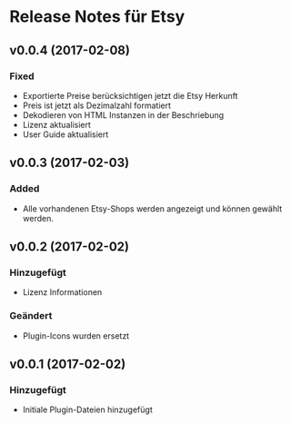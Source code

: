 # Release Notes für Etsy

## v0.0.4 (2017-02-08)
  
### Fixed
- Exportierte Preise berücksichtigen jetzt die Etsy Herkunft
- Preis ist jetzt als Dezimalzahl formatiert
- Dekodieren von HTML Instanzen in der Beschriebung
- Lizenz aktualisiert
- User Guide aktualisiert

## v0.0.3 (2017-02-03)
  
### Added
- Alle vorhandenen Etsy-Shops werden angezeigt und können gewählt werden.

## v0.0.2 (2017-02-02)
  
### Hinzugefügt
- Lizenz Informationen
  
### Geändert
- Plugin-Icons wurden ersetzt
 
## v0.0.1 (2017-02-02)
 
### Hinzugefügt
- Initiale Plugin-Dateien hinzugefügt